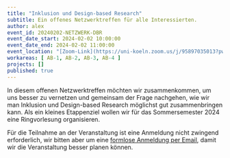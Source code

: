```yaml
---
title: "Inklusion und Design-based Research"
subtitle: Ein offenes Netzwerktreffen für alle Interessierten.
author: alex
event_id: 20240202-NETZWERK-DBR
event_date_start: 2024-02-02 10:00:00
event_date_end: 2024-02-02 11:00:00
event_location: "[Zoom-Link](https://uni-koeln.zoom.us/j/95897035013?pwd=N0RUN0FpaGxYaldnRE5tSlo4OWN3QT09)"
workareas: [ AB-1, AB-2, AB-3, AB-4 ]
projects: []
published: true
---
```


In diesem offenen Netzwerktreffen möchten wir zusammenkommen, um uns besser zu vernetzen und gemeinsam der Frage nachgehen, wie wir man Inklusion und Design-based Research möglichst gut zusammenbringen kann. Als ein kleines Etappenziel wollen wir für das Sommersemester 2024 eine Ringvorlesung organisieren.

Für die Teilnahme an der Veranstaltung ist eine Anmeldung nicht zwingend erforderlich, wir bitten aber um eine [formlose Anmeldung per Email](mailto:sekretariat@inklusion.network), damit wir die Veranstaltung besser planen können. 